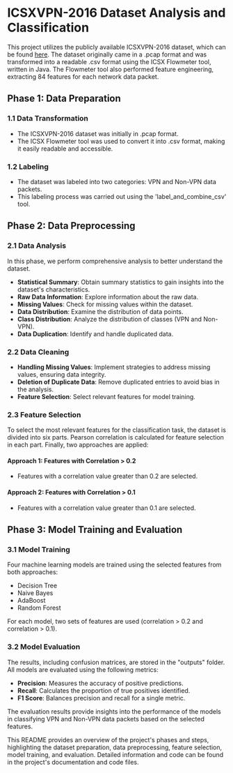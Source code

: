 # ICSXVPN-2016 Dataset Analysis and Classification

This project utilizes the publicly available ICSXVPN-2016 dataset, which can be found [here](<https://www.unb.ca/cic/datasets/vpn.html>). The dataset originally came in a .pcap format and was transformed into a readable .csv format using the ICSX Flowmeter tool, written in Java. The Flowmeter tool also performed feature engineering, extracting 84 features for each network data packet.

## Phase 1: Data Preparation

### 1.1 Data Transformation

- The ICSXVPN-2016 dataset was initially in .pcap format.
- The ICSX Flowmeter tool was used to convert it into .csv format, making it easily readable and accessible.

### 1.2 Labeling

- The dataset was labeled into two categories: VPN and Non-VPN data packets.
- This labeling process was carried out using the 'label_and_combine_csv' tool.

## Phase 2: Data Preprocessing

### 2.1 Data Analysis

In this phase, we perform comprehensive analysis to better understand the dataset.

- **Statistical Summary**: Obtain summary statistics to gain insights into the dataset's characteristics.
- **Raw Data Information**: Explore information about the raw data.
- **Missing Values**: Check for missing values within the dataset.
- **Data Distribution**: Examine the distribution of data points.
- **Class Distribution**: Analyze the distribution of classes (VPN and Non-VPN).
- **Data Duplication**: Identify and handle duplicated data.

### 2.2 Data Cleaning

- **Handling Missing Values**: Implement strategies to address missing values, ensuring data integrity.
- **Deletion of Duplicate Data**: Remove duplicated entries to avoid bias in the analysis.
- **Feature Selection**: Select relevant features for model training.

### 2.3 Feature Selection

To select the most relevant features for the classification task, the dataset is divided into six parts. Pearson correlation is calculated for feature selection in each part. Finally, two approaches are applied:

#### Approach 1: Features with Correlation > 0.2

- Features with a correlation value greater than 0.2 are selected.

#### Approach 2: Features with Correlation > 0.1

- Features with a correlation value greater than 0.1 are selected.

## Phase 3: Model Training and Evaluation

### 3.1 Model Training

Four machine learning models are trained using the selected features from both approaches:

- Decision Tree
- Naive Bayes
- AdaBoost
- Random Forest

For each model, two sets of features are used (correlation > 0.2 and correlation > 0.1).

### 3.2 Model Evaluation

The results, including confusion matrices, are stored in the "outputs" folder. All models are evaluated using the following metrics:

- **Precision**: Measures the accuracy of positive predictions.
- **Recall**: Calculates the proportion of true positives identified.
- **F1 Score**: Balances precision and recall for a single metric.

The evaluation results provide insights into the performance of the models in classifying VPN and Non-VPN data packets based on the selected features.

This README provides an overview of the project's phases and steps, highlighting the dataset preparation, data preprocessing, feature selection, model training, and evaluation. Detailed information and code can be found in the project's documentation and code files.
